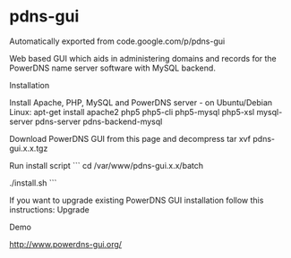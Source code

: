 # pdns-gui
Automatically exported from code.google.com/p/pdns-gui

Web based GUI which aids in administering domains and records for the PowerDNS name server software with MySQL backend.

Installation

Install Apache, PHP, MySQL and PowerDNS server - on Ubuntu/Debian Linux: apt-get install apache2 php5 php5-cli php5-mysql php5-xsl mysql-server pdns-server pdns-backend-mysql

Download PowerDNS GUI from this page and decompress tar xvf pdns-gui.x.x.tgz

Run install script ``` cd /var/www/pdns-gui.x.x/batch

./install.sh ```

If you want to upgrade existing PowerDNS GUI installation follow this instructions: Upgrade

Demo

http://www.powerdns-gui.org/
